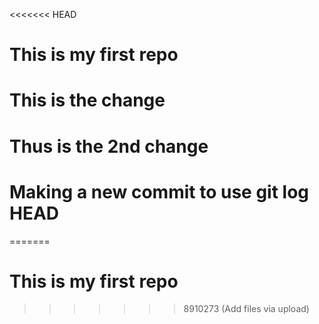 <<<<<<< HEAD
# This is my first repo

# This is the change

# Thus is the 2nd change

# Making a new commit to use git log HEAD
=======
# This is my first repo
>>>>>>> 8910273 (Add files via upload)
